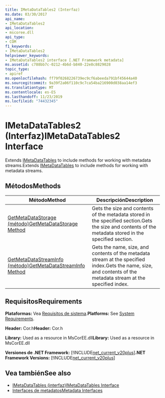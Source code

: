```yaml
---
title: IMetaDataTables2 (Interfaz)
ms.date: 03/30/2017
api_name:
- IMetaDataTables2
api_location:
- mscoree.dll
api_type:
- COM
f1_keywords:
- IMetaDataTables2
helpviewer_keywords:
- IMetaDataTables2 interface [.NET Framework metadata]
ms.assetid: c788bb7c-0212-4b6d-b840-22e8c8829028
topic_type:
- apiref
ms.openlocfilehash: ff79f0268226739ec9cf6abeeda791bf45644a40
ms.sourcegitcommit: 9a39f2a06f110c9c7ca54ba216900d038aa14ef3
ms.translationtype: MT
ms.contentlocale: es-ES
ms.lasthandoff: 11/23/2019
ms.locfileid: "74432345"
---
```

# <a name="imetadatatables2-interface"></a><span data-ttu-id="d7926-102">IMetaDataTables2 (Interfaz)</span><span class="sxs-lookup"><span data-stu-id="d7926-102">IMetaDataTables2 Interface</span></span>
<span data-ttu-id="d7926-103">Extends [IMetaDataTables](../../../../docs/framework/unmanaged-api/metadata/imetadatatables-interface.md) to include methods for working with metadata streams.</span><span class="sxs-lookup"><span data-stu-id="d7926-103">Extends [IMetaDataTables](../../../../docs/framework/unmanaged-api/metadata/imetadatatables-interface.md) to include methods for working with metadata streams.</span></span>  
  
## <a name="methods"></a><span data-ttu-id="d7926-104">Métodos</span><span class="sxs-lookup"><span data-stu-id="d7926-104">Methods</span></span>  
  
|<span data-ttu-id="d7926-105">Método</span><span class="sxs-lookup"><span data-stu-id="d7926-105">Method</span></span>|<span data-ttu-id="d7926-106">Descripción</span><span class="sxs-lookup"><span data-stu-id="d7926-106">Description</span></span>|  
|------------|-----------------|  
|[<span data-ttu-id="d7926-107">GetMetaDataStorage (método)</span><span class="sxs-lookup"><span data-stu-id="d7926-107">GetMetaDataStorage Method</span></span>](../../../../docs/framework/unmanaged-api/metadata/imetadatatables2-getmetadatastorage-method.md)|<span data-ttu-id="d7926-108">Gets the size and contents of the metadata stored in the specified section.</span><span class="sxs-lookup"><span data-stu-id="d7926-108">Gets the size and contents of the metadata stored in the specified section.</span></span>|  
|[<span data-ttu-id="d7926-109">GetMetaDataStreamInfo (método)</span><span class="sxs-lookup"><span data-stu-id="d7926-109">GetMetaDataStreamInfo Method</span></span>](../../../../docs/framework/unmanaged-api/metadata/imetadatatables2-getmetadatastreaminfo-method.md)|<span data-ttu-id="d7926-110">Gets the name, size, and contents of the metadata stream at the specified index.</span><span class="sxs-lookup"><span data-stu-id="d7926-110">Gets the name, size, and contents of the metadata stream at the specified index.</span></span>|  
  
## <a name="requirements"></a><span data-ttu-id="d7926-111">Requisitos</span><span class="sxs-lookup"><span data-stu-id="d7926-111">Requirements</span></span>  
 <span data-ttu-id="d7926-112">**Plataformas:** Vea [Requisitos de sistema](../../../../docs/framework/get-started/system-requirements.md).</span><span class="sxs-lookup"><span data-stu-id="d7926-112">**Platforms:** See [System Requirements](../../../../docs/framework/get-started/system-requirements.md).</span></span>  
  
 <span data-ttu-id="d7926-113">**Header:** Cor.h</span><span class="sxs-lookup"><span data-stu-id="d7926-113">**Header:** Cor.h</span></span>  
  
 <span data-ttu-id="d7926-114">**Library:** Used as a resource in MsCorEE.dll</span><span class="sxs-lookup"><span data-stu-id="d7926-114">**Library:** Used as a resource in MsCorEE.dll</span></span>  
  
 <span data-ttu-id="d7926-115">**Versiones de .NET Framework:** [!INCLUDE[net_current_v20plus](../../../../includes/net-current-v20plus-md.md)]</span><span class="sxs-lookup"><span data-stu-id="d7926-115">**.NET Framework Versions:** [!INCLUDE[net_current_v20plus](../../../../includes/net-current-v20plus-md.md)]</span></span>  
  
## <a name="see-also"></a><span data-ttu-id="d7926-116">Vea también</span><span class="sxs-lookup"><span data-stu-id="d7926-116">See also</span></span>

- [<span data-ttu-id="d7926-117">IMetaDataTables (interfaz)</span><span class="sxs-lookup"><span data-stu-id="d7926-117">IMetaDataTables Interface</span></span>](../../../../docs/framework/unmanaged-api/metadata/imetadatatables-interface.md)
- [<span data-ttu-id="d7926-118">Interfaces de metadatos</span><span class="sxs-lookup"><span data-stu-id="d7926-118">Metadata Interfaces</span></span>](../../../../docs/framework/unmanaged-api/metadata/metadata-interfaces.md)
